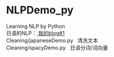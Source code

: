 # NLPDemo_py
Learning NLP by Python
<br>
日语的NLP：<a href="http://hikki.top/2020/06/27/%e6%97%a5%e8%af%ad%e6%96%87%e6%9c%ac%e7%9a%84nlp%e5%a4%84%e7%90%86ginzaspacy/" target="_blank">
  我的blog#1</a><br>
Cleaning/japaneseDemo.py &nbsp;&nbsp;清洗文本<br>
Cleaning/spacyDemo.py &nbsp;&nbsp;日语分词/词向量
